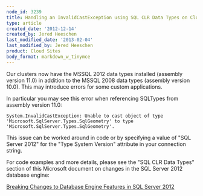 ```yaml
---
node_id: 3239
title: Handling an InvalidCastException using SQL CLR Data Types on Cloud Sites
type: article
created_date: '2012-12-14'
created_by: Jered Heeschen
last_modified_date: '2013-02-04'
last_modified_by: Jered Heeschen
product: Cloud Sites
body_format: markdown_w_tinymce
---
```


Our clusters now have the MSSQL 2012 data types installed (assembly version 11.0) in addition to the MSSQL 2008 data types (assembly version 10.0).  This may introduce errors for some custom applications.

In particular you may see this error when referencing SQLTypes from assembly version 11.0:

    System.InvalidCastException: Unable to cast object of type 'Microsoft.SqlServer.Types.SqlGeometry' to type 'Microsoft.SqlServer.Types.SqlGeometry'.

This issue can be worked around in code or by specifying a value of "SQL Server 2012" for the "Type System Version" attribute in your connection string.

For code examples and more details, please see the "SQL CLR Data Types" section of this Microsoft document on changes in the SQL Server 2012 database engine:

[Breaking Changes to Database Engine Features in SQL Server 2012](http://msdn.microsoft.com/en-us/library)
